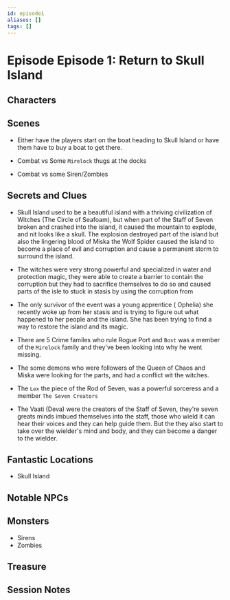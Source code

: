 ```yaml
---
id: episode1
aliases: []
tags: []
---
```


# Episode Episode 1: Return to Skull Island

## Characters

## Scenes

- Either have the players start on the boat heading to Skull Island or have them have to buy a boat to get there.

- Combat vs Some `Mirelock` thugs at the docks

- Combat vs some Siren/Zombies 


## Secrets and Clues

- Skull Island used to be a beautiful island with a thriving civilization of Witches (The Circle of Seafoam), but when part of the Staff of Seven broken and crashed into the island, it caused the mountain to explode, and nit looks like a skull. The explosion destroyed part of the island but also the lingering blood of Miska the Wolf Spider caused the island to become a place of evil and corruption and cause a permanent storm to surround the island.
 
- The witches were very strong powerful and specialized in water and protection magic, they were able to create a barrier to contain the corruption but they had to sacrifice themselves to do so and caused parts of the isle to stuck in stasis by using the corruption from 

- The only survivor of the event was a young apprentice ( Ophelia) she recently woke up from her stasis and is trying to figure out what happened to her people and the island. She has been trying to find a way to restore the island and its magic.

- There are 5 Crime familes who rule Rogue Port and `Bost` was a member of the `Mirelock` family and they've been looking into why he went missing. 

- The some demons who were followers of the Queen of Chaos and Miska were looking for the parts, and had a conflict wit the witches.

- The `Lex` the piece of the Rod of Seven, was a powerful sorceress and a member `The Seven Creators` 

- The Vaati (Deva) were the creators of the Staff of Seven, they're seven greats minds imbued themselves into the staff, those who wield it can hear their voices and they can help guide them. But the they also start to take over the wielder's mind and body, and they can become a danger to the wielder.


## Fantastic Locations
-  Skull Island

## Notable NPCs

## Monsters
- Sirens
- Zombies

## Treasure


## Session Notes

